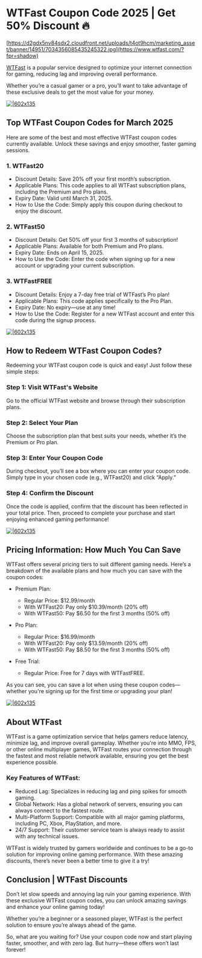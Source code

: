 # WTFast Coupon Code 2025 | Get 50% Discount 🔥

[https://d2gdx5nv84sdx2.cloudfront.net/uploads/t4ot9hcm/marketing_asset/banner/14951/7034356085435245322.jpg](https://www.wtfast.com/?fpr=shadow)

[WTFast](https://www.wtfast.com/?fpr=shadow) is a popular service designed to optimize your internet connection for gaming, reducing lag and improving overall performance.

Whether you’re a casual gamer or a pro, you’ll want to take advantage of these exclusive deals to get the most value for your money.

[![|602x135](https://lh7-rt.googleusercontent.com/docsz/AD_4nXeviYTXy8HD7Ect_BkNOd__ecIONJQ79NqJLHXJd1QacKeN-RV7Tv70SbnlDH6rDx8YqBc2BnCbxraXNt5i_djQXTCKKCGckcbdECFn2VzBp31uiqk-PJqVQ8aRiCvLbVzlzvkCBg?key=lc9Gos5Jw_l3SY7-RaiuPXMO)](https://www.wtfast.com/?fpr=shadow)

## Top WTFast Coupon Codes for March 2025

Here are some of the best and most effective WTFast coupon codes currently available. Unlock these savings and enjoy smoother, faster gaming sessions.

### 1. WTFast20

* Discount Details: Save 20% off your first month’s subscription.
* Applicable Plans: This code applies to all WTFast subscription plans, including the Premium and Pro plans.
* Expiry Date: Valid until March 31, 2025.
* How to Use the Code: Simply apply this coupon during checkout to enjoy the discount.

### 2. WTFast50

* Discount Details: Get 50% off your first 3 months of subscription!
* Applicable Plans: Available for both Premium and Pro plans.
* Expiry Date: Ends on April 15, 2025.
* How to Use the Code: Enter the code when signing up for a new account or upgrading your current subscription.

### 3. WTFastFREE

* Discount Details: Enjoy a 7-day free trial of WTFast’s Pro plan!
* Applicable Plans: This code applies specifically to the Pro Plan.
* Expiry Date: No expiry—use at any time!
* How to Use the Code: Register for a new WTFast account and enter this code during the signup process.

[![|602x135](https://lh7-rt.googleusercontent.com/docsz/AD_4nXeviYTXy8HD7Ect_BkNOd__ecIONJQ79NqJLHXJd1QacKeN-RV7Tv70SbnlDH6rDx8YqBc2BnCbxraXNt5i_djQXTCKKCGckcbdECFn2VzBp31uiqk-PJqVQ8aRiCvLbVzlzvkCBg?key=lc9Gos5Jw_l3SY7-RaiuPXMO)](https://www.wtfast.com/?fpr=shadow)

## How to Redeem WTFast Coupon Codes?

Redeeming your WTFast coupon code is quick and easy! Just follow these simple steps:

### Step 1: Visit WTFast's Website

Go to the official WTFast website and browse through their subscription plans.

### Step 2: Select Your Plan

Choose the subscription plan that best suits your needs, whether it’s the Premium or Pro plan.

### Step 3: Enter Your Coupon Code

During checkout, you’ll see a box where you can enter your coupon code. Simply type in your chosen code (e.g., WTFast20) and click “Apply.”

### Step 4: Confirm the Discount

Once the code is applied, confirm that the discount has been reflected in your total price. Then, proceed to complete your purchase and start enjoying enhanced gaming performance!

[![|602x135](https://lh7-rt.googleusercontent.com/docsz/AD_4nXeviYTXy8HD7Ect_BkNOd__ecIONJQ79NqJLHXJd1QacKeN-RV7Tv70SbnlDH6rDx8YqBc2BnCbxraXNt5i_djQXTCKKCGckcbdECFn2VzBp31uiqk-PJqVQ8aRiCvLbVzlzvkCBg?key=lc9Gos5Jw_l3SY7-RaiuPXMO)](https://www.wtfast.com/?fpr=shadow)

## Pricing Information: How Much You Can Save

WTFast offers several pricing tiers to suit different gaming needs. Here’s a breakdown of the available plans and how much you can save with the coupon codes:

* Premium Plan:

  * Regular Price: $12.99/month
  * With WTFast20: Pay only $10.39/month (20% off)
  * With WTFast50: Pay $6.50 for the first 3 months (50% off)
* Pro Plan:

  * Regular Price: $16.99/month
  * With WTFast20: Pay only $13.59/month (20% off)
  * With WTFast50: Pay $8.50 for the first 3 months (50% off)
* Free Trial:

  * Regular Price: Free for 7 days with WTFastFREE.

As you can see, you can save a lot when using these coupon codes—whether you're signing up for the first time or upgrading your plan!

[![|602x135](https://lh7-rt.googleusercontent.com/docsz/AD_4nXeviYTXy8HD7Ect_BkNOd__ecIONJQ79NqJLHXJd1QacKeN-RV7Tv70SbnlDH6rDx8YqBc2BnCbxraXNt5i_djQXTCKKCGckcbdECFn2VzBp31uiqk-PJqVQ8aRiCvLbVzlzvkCBg?key=lc9Gos5Jw_l3SY7-RaiuPXMO)](https://www.wtfast.com/?fpr=shadow)

## About WTFast

WTFast is a game optimization service that helps gamers reduce latency, minimize lag, and improve overall gameplay. Whether you're into MMO, FPS, or other online multiplayer games, WTFast routes your connection through the fastest and most reliable network available, ensuring you get the best experience possible.

### Key Features of WTFast:

* Reduced Lag: Specializes in reducing lag and ping spikes for smooth gaming.
* Global Network: Has a global network of servers, ensuring you can always connect to the fastest route.
* Multi-Platform Support: Compatible with all major gaming platforms, including PC, Xbox, PlayStation, and more.
* 24/7 Support: Their customer service team is always ready to assist with any technical issues.

WTFast is widely trusted by gamers worldwide and continues to be a go-to solution for improving online gaming performance. With these amazing discounts, there’s never been a better time to give it a try!

## Conclusion | WTFast Discounts

Don’t let slow speeds and annoying lag ruin your gaming experience. With these exclusive WTFast coupon codes, you can unlock amazing savings and enhance your online gaming today!

Whether you’re a beginner or a seasoned player, WTFast is the perfect solution to ensure you’re always ahead of the game.

So, what are you waiting for? Use your coupon code now and start playing faster, smoother, and with zero lag. But hurry—these offers won’t last forever!
